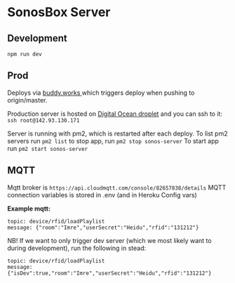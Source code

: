 # SonosBox Server

## Development

`npm run dev`

## Prod

Deploys via [buddy.works ](https://app.buddy.works/pals-workspace/sonosbox-server/pipelines) 
which triggers deploy when pushing to origin/master.

Production server is hosted on [Digital Ocean droplet](https://cloud.digitalocean.com/droplets/194998295/graphs?i=369497&period=hour) and you can ssh to it: `ssh root@142.93.130.171`

Server is running with pm2, which is restarted after each deploy.
To list pm2 servers run `pm2 list`
to stop app, run `pm2 stop sonos-server`
To start app run `pm2 start sonos-server`



## MQTT

Mqtt broker is `https://api.cloudmqtt.com/console/82657838/details`
MQTT connection variables is stored in .env (and in Heroku Config vars)



**Example mqtt:**

```
topic: device/rfid/loadPlaylist
message: {"room":"Imre","userSecret":"Heidu","rfid":"131212"}

```

NB!
If we want to only trigger dev server (which we most likely want to during development), run the following in stead:
```
topic: device/rfid/loadPlaylist
message: {"isDev":true,"room":"Imre","userSecret":"Heidu","rfid":"131212"}

```


##